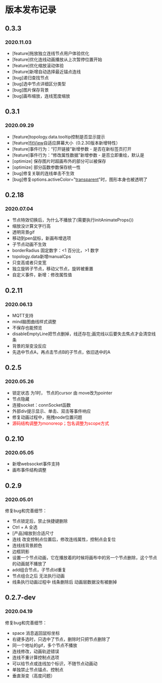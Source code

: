 # 版本发布记录


## 0.3.3
### 2020.11.03

* [feature]拖放独立连线节点用户体验优化
* [feature]优化连线动画播放从上次暂停位置开始
* [feature]优化缩放滚动体验
* [feature]新增自动选择最近锚点连线
* [bug]递归查找节点
* [bug]选中节点详细区分类型
* [bug]图片保存背景
* [bug]画布缩放，连线宽度缩放



## 0.3.1
### 2020.09.29

* [feature]topology.data.tooltip控制是否显示提示
* [feature][fitView](https://github.com/le5le-com/topology/commit/bac5d7feb607bffa6e6526b6d406372e1864f6db)自适应屏幕大小（0.2.30版本新增特性）
* [feature]事件行为：“打开链接”新增参数 - 是否在新标签页打开
* [feature]事件行为：“修改属性数据”新增参数 - 是否立即重绘，默认是
* [optimize] 保存图片时超画布外的部分可以被保存
* [optimize] 部分函数参数保存统一性
* [bug]修复关联的连线单击不生效
* [bug]修复options.activeColor="[transparent](https://github.com/le5le-com/topology/commit/6eda94552e8b14e77dd7e17e976fffee81cb5dff)"时，图形本身也被透明了


## 0.2.18
### 2020.07.04

* 节点特效切换后，为什么不播放了(需要执行initAnimateProps())
* 缩放没计算文字行高
* 透明背景gif
* 移动到pen鼠标，新画布增选项
* 子节点动画不生效
* borderRadius 固定数字：<1 百分比，>1 数字
* topology.data新增manualCps
* 只变高或者只变宽
* 独立旋转子节点，移动父节点，旋转被重置
* 自定义事件，新增：修改属性值

## 0.2.11
### 2020.06.13

* MQTT支持
* mind脑图曲线样式调整
* 不保存也能预览
* disableEmptyLine把节点删掉，线还存在;画完线以后要失去焦点才会清空线条
* 背景的渐变没反应
* 先选中节点A，再点击节点B的子节点，依旧选中的A

## 0.2.5 
### 2020.05.26

* 锁定状态 为1时， 节点的cursor 由 move改为pointer
* 节点隐藏
* 连接socket：connSocket函数
* 外部div提示显示、单击、双击等事件响应
* 修复动画过程中，拖拽node位置问题
* <font color=red>源码结构调整为monoreop；包名调整为scope方式</font>

## 0.2.10 

### 2020.05.05

* 新增websocket事件支持
* 画布事件结构调整

## 0.2.9 

### 2020.05.01

修复bug和完善细节：

* 节点锁定后，禁止快捷键删除
* Ctrl + A 全选
* [产品]缩放到合适尺寸
* 连线 改变控制点位置后，修改连线属性，控制点会复位
* 连线线背景颜色
* 边框阴影
* 设置一个节点动画，它在播放着的时候将画布中的另一个节点删除，这个节点的动画就不播放了
* add组合节点，子节点id重复
* 节点组合之后 无法执行动画
* 线条执行动画过程中 线条删除后  动画层数据没有被删掉

## 0.2.7-dev
### 2020.04.19

修复bug和完善细节：
 * space 消息返回鼠标坐标
 * 右键多选时，只选中了节点，删除时只把节点删除了
 * 同一个地址的gif，多个节点不播放
 * 连线修改，动画轨迹错误
 * 连线不重计算控制点选项
 * 可以给节点或连线加个标识，不随节点动画动
 * 单独禁止节点锚点、控制点
 * 垂直渐变（高度问题）